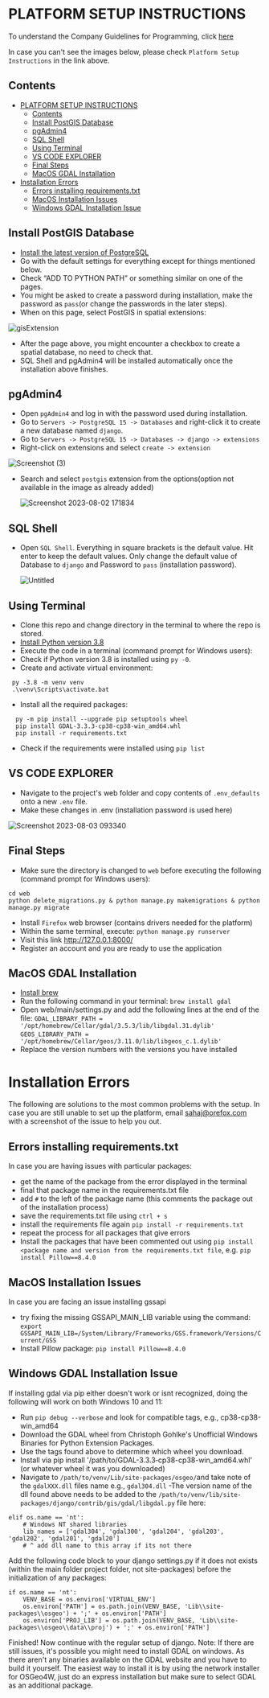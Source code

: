 # PLATFORM SETUP INSTRUCTIONS
To understand the Company Guidelines for Programming, click [here][Guidelines]

In case you can't see the images below, please check `Platform Setup Instructions` in the link above.

[PostgreSQL]: https://www.postgresql.org/download/
[Python]: https://www.python.org/downloads/release/python-3810/
[Brew]: https://brew.sh/
[Guidelines]: https://drive.google.com/drive/folders/1zdl1Sj5JfqQgwdTPyQeEQtGngYgkfSun?usp=drive_link

## Contents

- [PLATFORM SETUP INSTRUCTIONS](#platform-setup-instructions)
  - [Contents](#contents)
  - [Install PostGIS Database](#install-postgis-database)
  - [pgAdmin4](#pgadmin4)
  - [SQL Shell](#sql-shell)
  - [Using Terminal](#using-terminal)
  - [VS CODE EXPLORER](#vs-code-explorer)
  - [Final Steps](#final-steps)
  - [MacOS GDAL Installation](#macos-gdal-installation)
- [Installation Errors](#installation-errors)
  - [Errors installing requirements.txt](#errors-installing-requirementstxt)
  - [MacOS Installation Issues](#macos-installation-issues)
  - [Windows GDAL Installation Issue](#windows-gdal-installation-issue)

## Install PostGIS Database
- [Install the latest version of PostgreSQL][PostgreSQL]
- Go with the default settings for everything except for things mentioned below.
- Check “ADD TO PYTHON PATH” or something similar on one of the pages.
- You might be asked to create a password during installation, make the password as `pass`(or change the passwords in the later steps).
- When on this page, select PostGIS in spatial extensions:

![gisExtension](https://i.imgur.com/wnGnOgX.jpg)

- After the page above, you might encounter a checkbox to create a spatial database, no need to check that.
- SQL Shell and pgAdmin4 will be installed automatically once the installation above finishes.

## pgAdmin4
- Open `pgAdmin4` and log in with the password used during installation.
- Go to `Servers -> PostgreSQL 15 -> Databases` and right-click it to create a new database named `django`.
- Go to `Servers -> PostgreSQL 15 -> Databases -> django -> extensions`
- Right-click on extensions and select `create -> extension`
 
 ![Screenshot (3)](https://i.imgur.com/0x3FU3j.png)

- Search and select `postgis` extension from the options(option not available in the image as already added)
  
  ![Screenshot 2023-08-02 171834](https://i.imgur.com/pfio3Oh.png)

## SQL Shell
- Open `SQL Shell`. Everything in square brackets is the default value. Hit enter to keep the default values. Only change the default value of Database to `django` and Password to `pass` (installation password).

  ![Untitled](https://i.imgur.com/4sxaVhE.png)

## Using Terminal

- Clone this repo and change directory in the terminal to where the repo is stored. 
- [Install Python version 3.8][Python]
- Execute the code in a terminal (command prompt for Windows users):
- Check if Python version 3.8 is installed using `py -0`.
- Create and activate virtual environment:
 ```shell
  py -3.8 -m venv venv
  .\venv\Scripts\activate.bat
```
- Install all the required packages:
```shell
  py -m pip install --upgrade pip setuptools wheel
  pip install GDAL-3.3.3-cp38-cp38-win_amd64.whl
  pip install -r requirements.txt
```
- Check if the requirements were installed using `pip list`


## VS CODE EXPLORER
- Navigate to the project's web folder and copy contents of `.env_defaults` onto a new `.env` file.
- Make these changes in .env (installation password is used here)
  
![Screenshot 2023-08-03 093340](https://i.imgur.com/ONJ02fT.png)

<!-- - Then go to your virtual environment folder (venv) outside the web folder and move to `venv -> Lib -> djconfig -> admin.py` and edit line 29.
  	Change
                  `from django.conf.urls import url`
        to
                  `from django.urls import re_path as url` -->


## Final Steps
- Make sure the directory is changed to `web` before executing the following (command prompt for Windows users):
```
cd web
python delete_migrations.py & python manage.py makemigrations & python manage.py migrate
```
- Install `Firefox` web browser		(contains drivers needed for the platform)
- Within the same terminal, execute: `python manage.py runserver`
- Visit this link http://127.0.0.1:8000/
- Register an account and you are ready to use the application

## MacOS GDAL Installation
- [Install brew][Brew]
- Run the following command in your terminal: `brew install gdal`
- Open web/main/settings.py and add the following lines at the end of the file:
	`GDAL_LIBRARY_PATH = '/opt/homebrew/Cellar/gdal/3.5.3/lib/libgdal.31.dylib'`
	`GEOS_LIBRARY_PATH = '/opt/homebrew/Cellar/geos/3.11.0/lib/libgeos_c.1.dylib'`
- Replace the version numbers with the versions you have installed

# Installation Errors
The following are solutions to the most common problems with the setup.
In case you are still unable to set up the platform, email sahaj@orefox.com with a screenshot of the issue to help you out.

## Errors installing requirements.txt
In case you are having issues with particular packages:
- get the name of the package from the error displayed in the terminal
- final that package name in the requirements.txt file
- add `#` to the left of the package name (this comments the package out of the installation process)
- save the requirements.txt file using `ctrl + s`
- install the requirements file again `pip install -r requirements.txt`
- repeat the process for all packages that give errors
- Install the packages that have been commented out using `pip install <package name and version from the requirements.txt file`, e.g. `pip install Pillow==8.4.0`

## MacOS Installation Issues
In case you are facing an issue installing gssapi
- try fixing the missing GSSAPI_MAIN_LIB variable using the command: `export GSSAPI_MAIN_LIB=/System/Library/Frameworks/GSS.framework/Versions/Current/GSS`
- Install Pillow package: `pip install Pillow==8.4.0`

## Windows GDAL Installation Issue
If installing gdal via pip either doesn't work or isnt recognized, doing the following will work on both Windows 10 and 11:
- Run `pip debug --verbose` and look for compatible tags, e.g., cp38-cp38-win_amd64
- Download the GDAL wheel from Christoph Gohlke's Unofficial Windows Binaries for Python Extension Packages. 
- Use the tags found above to determine which wheel you download.
- Install via pip install '/path/to/GDAL-3.3.3‑cp38-cp38-win_amd64.whl' (or whatever wheel it was you downloaded)
- Navigate to `/path/to/venv/Lib/site-packages/osgeo/`and take note of the `gdalXXX.dll` files name e.g., `gdal304.dll`
-The version name of the dll found above needs to be added to the `/path/to/venv/lib/site-packages/django/contrib/gis/gdal/libgdal.py` file here:
```
elif os.name == 'nt':
    # Windows NT shared libraries
    lib_names = ['gdal304', 'gdal300', 'gdal204', 'gdal203', 'gdal202', 'gdal201', 'gdal20']
	# ^ add dll name to this array if its not there
  ```
Add the following code block to your django settings.py if it does not exists (within the main folder project folder, not site-packages) before the initialization of any packages:
```
if os.name == 'nt':
    VENV_BASE = os.environ['VIRTUAL_ENV']
    os.environ['PATH'] = os.path.join(VENV_BASE, 'Lib\\site-packages\\osgeo') + ';' + os.environ['PATH']
    os.environ['PROJ_LIB'] = os.path.join(VENV_BASE, 'Lib\\site-packages\\osgeo\\data\\proj') + ';' + os.environ['PATH']
```
Finished! Now continue with the regular setup of django.
Note: If there are still issues, it's possible you might need to install GDAL on windows. As there aren't any binaries available on the GDAL website and you have to build it yourself. The easiest way to install it is by using the network installer for OSGeo4W, just do an express installation but make sure to select GDAL as an additional package.
